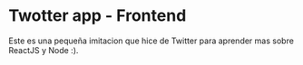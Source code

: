# Twotter app - Frontend

Este es una pequeña imitacion que hice de Twitter para aprender mas sobre ReactJS y Node :).